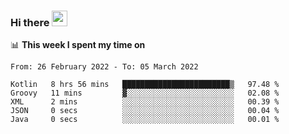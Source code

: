 ### Hi there <a href="https://www.gautamkrishnar.com/"><img src="https://media.giphy.com/media/hvRJCLFzcasrR4ia7z/giphy.gif" width="25px"></a>

📊 **This week I spent my time on**

<!--START_SECTION:waka-->

```text
From: 26 February 2022 - To: 05 March 2022

Kotlin   8 hrs 56 mins   ████████████████████████▒   97.48 %
Groovy   11 mins         ▓░░░░░░░░░░░░░░░░░░░░░░░░   02.08 %
XML      2 mins          ░░░░░░░░░░░░░░░░░░░░░░░░░   00.39 %
JSON     0 secs          ░░░░░░░░░░░░░░░░░░░░░░░░░   00.04 %
Java     0 secs          ░░░░░░░░░░░░░░░░░░░░░░░░░   00.01 %
```

<!--END_SECTION:waka-->

